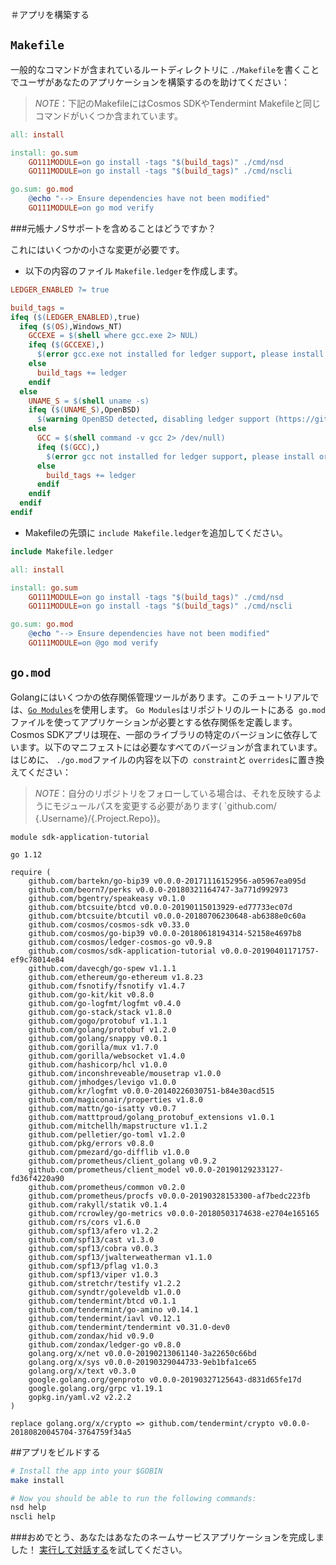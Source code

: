 ＃アプリを構築する

## `Makefile`

一般的なコマンドが含まれているルートディレクトリに `./Makefile`を書くことでユーザがあなたのアプリケーションを構築するのを助けてください：

> _*NOTE*_：下記のMakefileにはCosmos SDKやTendermint Makefileと同じコマンドがいくつか含まれています。

```makefile
all: install

install: go.sum
    GO111MODULE=on go install -tags "$(build_tags)" ./cmd/nsd
    GO111MODULE=on go install -tags "$(build_tags)" ./cmd/nscli

go.sum: go.mod
    @echo "--> Ensure dependencies have not been modified"
    GO111MODULE=on go mod verify
```

###元帳ナノSサポートを含めることはどうですか？

これにはいくつかの小さな変更が必要です。

 - 以下の内容のファイル `Makefile.ledger`を作成します。

```makefile
LEDGER_ENABLED ?= true

build_tags =
ifeq ($(LEDGER_ENABLED),true)
  ifeq ($(OS),Windows_NT)
    GCCEXE = $(shell where gcc.exe 2> NUL)
    ifeq ($(GCCEXE),)
      $(error gcc.exe not installed for ledger support, please install or set LEDGER_ENABLED=false)
    else
      build_tags += ledger
    endif
  else
    UNAME_S = $(shell uname -s)
    ifeq ($(UNAME_S),OpenBSD)
      $(warning OpenBSD detected, disabling ledger support (https://github.com/cosmos/cosmos-sdk/issues/1988))
    else
      GCC = $(shell command -v gcc 2> /dev/null)
      ifeq ($(GCC),)
        $(error gcc not installed for ledger support, please install or set LEDGER_ENABLED=false)
      else
        build_tags += ledger
      endif
    endif
  endif
endif
```

 -  Makefileの先頭に `include Makefile.ledger`を追加してください。

```makefile
include Makefile.ledger

all: install

install: go.sum
    GO111MODULE=on go install -tags "$(build_tags)" ./cmd/nsd
    GO111MODULE=on go install -tags "$(build_tags)" ./cmd/nscli

go.sum: go.mod
    @echo "--> Ensure dependencies have not been modified"
    GO111MODULE=on @go mod verify
```


## `go.mod`

Golangにはいくつかの依存関係管理ツールがあります。このチュートリアルでは、[`Go Modules`](https://github.com/golang/go/wiki/Modules)を使用します。 `Go Modules`はリポジトリのルートにある` go.mod`ファイルを使ってアプリケーションが必要とする依存関係を定義します。 Cosmos SDKアプリは現在、一部のライブラリの特定のバージョンに依存しています。以下のマニフェストには必要なすべてのバージョンが含まれています。はじめに、 `./go.mod`ファイルの内容を以下の` constraint`と `overrides`に置き換えてください：

> _*NOTE*_：自分のリポジトリをフォローしている場合は、それを反映するようにモジュールパスを変更する必要があります( `github.com/ {.Username}/{.Project.Repo})。

```
module sdk-application-tutorial

go 1.12

require (
	github.com/bartekn/go-bip39 v0.0.0-20171116152956-a05967ea095d
	github.com/beorn7/perks v0.0.0-20180321164747-3a771d992973
	github.com/bgentry/speakeasy v0.1.0
	github.com/btcsuite/btcd v0.0.0-20190115013929-ed77733ec07d
	github.com/btcsuite/btcutil v0.0.0-20180706230648-ab6388e0c60a
	github.com/cosmos/cosmos-sdk v0.33.0
	github.com/cosmos/go-bip39 v0.0.0-20180618194314-52158e4697b8
	github.com/cosmos/ledger-cosmos-go v0.9.8
	github.com/cosmos/sdk-application-tutorial v0.0.0-20190401171757-ef9c78014e84
	github.com/davecgh/go-spew v1.1.1
	github.com/ethereum/go-ethereum v1.8.23
	github.com/fsnotify/fsnotify v1.4.7
	github.com/go-kit/kit v0.8.0
	github.com/go-logfmt/logfmt v0.4.0
	github.com/go-stack/stack v1.8.0
	github.com/gogo/protobuf v1.1.1
	github.com/golang/protobuf v1.2.0
	github.com/golang/snappy v0.0.1
	github.com/gorilla/mux v1.7.0
	github.com/gorilla/websocket v1.4.0
	github.com/hashicorp/hcl v1.0.0
	github.com/inconshreveable/mousetrap v1.0.0
	github.com/jmhodges/levigo v1.0.0
	github.com/kr/logfmt v0.0.0-20140226030751-b84e30acd515
	github.com/magiconair/properties v1.8.0
	github.com/mattn/go-isatty v0.0.7
	github.com/matttproud/golang_protobuf_extensions v1.0.1
	github.com/mitchellh/mapstructure v1.1.2
	github.com/pelletier/go-toml v1.2.0
	github.com/pkg/errors v0.8.0
	github.com/pmezard/go-difflib v1.0.0
	github.com/prometheus/client_golang v0.9.2
	github.com/prometheus/client_model v0.0.0-20190129233127-fd36f4220a90
	github.com/prometheus/common v0.2.0
	github.com/prometheus/procfs v0.0.0-20190328153300-af7bedc223fb
	github.com/rakyll/statik v0.1.4
	github.com/rcrowley/go-metrics v0.0.0-20180503174638-e2704e165165
	github.com/rs/cors v1.6.0
	github.com/spf13/afero v1.2.2
	github.com/spf13/cast v1.3.0
	github.com/spf13/cobra v0.0.3
	github.com/spf13/jwalterweatherman v1.1.0
	github.com/spf13/pflag v1.0.3
	github.com/spf13/viper v1.0.3
	github.com/stretchr/testify v1.2.2
	github.com/syndtr/goleveldb v1.0.0
	github.com/tendermint/btcd v0.1.1
	github.com/tendermint/go-amino v0.14.1
	github.com/tendermint/iavl v0.12.1
	github.com/tendermint/tendermint v0.31.0-dev0
	github.com/zondax/hid v0.9.0
	github.com/zondax/ledger-go v0.8.0
	golang.org/x/net v0.0.0-20190213061140-3a22650c66bd
	golang.org/x/sys v0.0.0-20190329044733-9eb1bfa1ce65
	golang.org/x/text v0.3.0
	google.golang.org/genproto v0.0.0-20190327125643-d831d65fe17d
	google.golang.org/grpc v1.19.1
	gopkg.in/yaml.v2 v2.2.2
)

replace golang.org/x/crypto => github.com/tendermint/crypto v0.0.0-20180820045704-3764759f34a5
```

##アプリをビルドする

```bash
# Install the app into your $GOBIN
make install

# Now you should be able to run the following commands:
nsd help
nscli help
```

###おめでとう、あなたはあなたのネームサービスアプリケーションを完成しました！ [実行して対話する](./build-run.md)を試してください。
